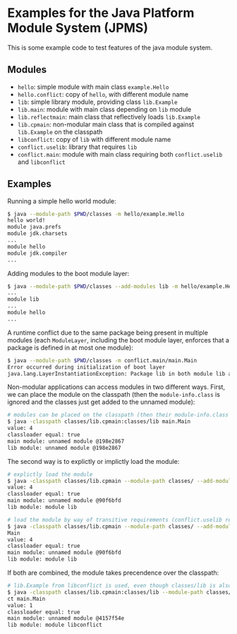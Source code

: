 # Examples for the Java Platform Module System (JPMS)

This is some example code to test features of the java module system.

## Modules

* `hello`: simple module with main class `example.Hello`
* `hello.conflict`: copy of `hello`, with different module name
* `lib`: simple library module, providing class `lib.Example`
* `lib.main`: module with main class depending on `lib` module
* `lib.reflectmain`: main class that reflectively loads `lib.Example`
* `lib.cpmain`: non-modular main class that is compiled against `lib.Example` on the classpath
* `libconflict`: copy of `lib` with different module name
* `conflict.uselib`: library that requires `lib`
* `conflict.main`: module with main class requiring both `conflict.uselib` and `libconflict`

## Examples

Running a simple hello world module:

``` sh
$ java --module-path $PWD/classes -m hello/example.Hello
hello world!
module java.prefs
module jdk.charsets
...
module hello
module jdk.compiler
...
```

Adding modules to the boot module layer:

```sh
$ java --module-path $PWD/classes --add-modules lib -m hello/example.Hello 
...
module lib
...
module hello
...
```

A runtime conflict due to the same package being present in multiple modules
(each `ModuleLayer`, including the boot module layer, enforces that a package is defined in at most one module):

```sh
$ java --module-path $PWD/classes -m conflict.main/main.Main
Error occurred during initialization of boot layer
java.lang.LayerInstantiationException: Package lib in both module lib and module libconflict
```

Non-modular applications can access modules in two different ways.
First, we can place the module on the classpath (then the `module-info.class` is ignored and the classes just get added to the unnamed module):

```sh
# modules can be placed on the classpath (then their module-info.class is ignored)
$ java -classpath classes/lib.cpmain:classes/lib main.Main
value: 4
classloader equal: true
main module: unnamed module @198e2867
lib module: unnamed module @198e2867
```

The second way is to explictly or implictly load the module:

```sh
# explictly load the module
$ java -classpath classes/lib.cpmain --module-path classes/ --add-modules lib main.Main
value: 4
classloader equal: true
main module: unnamed module @90f6bfd
lib module: module lib

# load the module by way of transitive requirements (conflict.uselib requires lib)
$ java -classpath classes/lib.cpmain --module-path classes/ --add-modules conflict.uselib main.
Main
value: 4
classloader equal: true
main module: unnamed module @90f6bfd
lib module: module lib
```

If both are combined, the module takes precendence over the classpath:

```sh
# lib.Example from libconflict is used, even though classes/lib is also on the classpath
$ java -classpath classes/lib.cpmain:classes/lib --module-path classes/ --add-modules libconfli
ct main.Main
value: 1
classloader equal: true
main module: unnamed module @4157f54e
lib module: module libconflict
```

